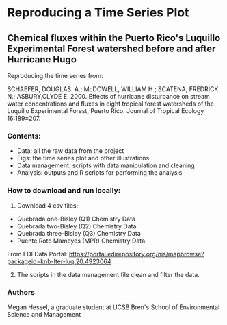 # Reproducing a Time Series Plot

## Chemical fluxes within the Puerto Rico's Luquillo Experimental Forest watershed before and after Hurricane Hugo

Reproducing the time series from:

SCHAEFER, DOUGLAS. A.; McDOWELL, WILLIAM H.; SCATENA, FREDRICK N.; ASBURY,CLYDE E. 2000. Effects of hurricane disturbance on stream water concentrations and fluxes in eight tropical forest watersheds of the Luquillo Experimental Forest, Puerto Rico. Journal of Tropical Ecology 16:189±207.

### Contents:

-   Data: all the raw data from the project
-   Figs: the time series plot and other illustrations
-   Data management: scripts with data manipulation and cleaning
-   Analysis: outputs and R scripts for performing the analysis

### How to download and run locally:

1)  Download 4 csv files:

-   Quebrada one-Bisley (Q1) Chemistry Data
-   Quebrada two-Bisley (Q2) Chemistry Data
-   Quebrada three-Bisley (Q3) Chemistry Data
-   Puente Roto Mameyes (MPR) Chemistry Data

From EDI Data Portal: <https://portal.edirepository.org/nis/mapbrowse?packageid=knb-lter-luq.20.4923064>

2)  The scripts in the data management file clean and filter the data.

### Authors

Megan Hessel, a graduate student at UCSB Bren's School of Environmental Science and Management
